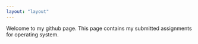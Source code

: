 ```yaml
---
layout: "layout"
---
```


Welcome to my github page. This page contains my submitted assignments for operating system. 

